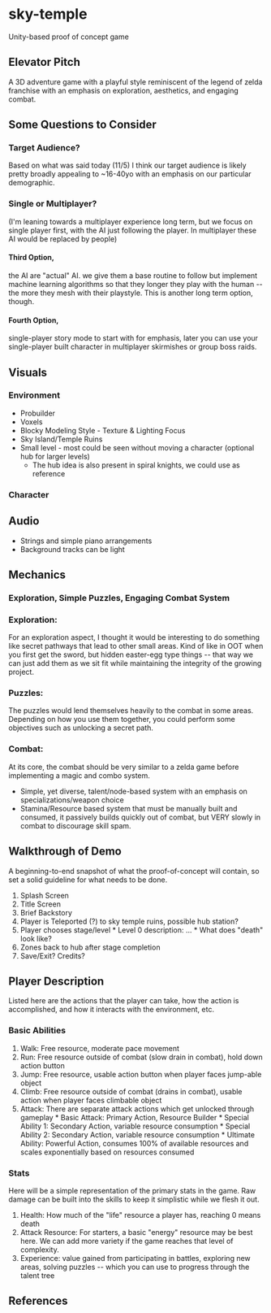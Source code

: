 # sky-temple
Unity-based proof of concept game

## Elevator Pitch
A 3D adventure game with a playful style reminiscent of the legend of zelda franchise with an emphasis on exploration, aesthetics, and engaging combat.

## Some Questions to Consider
### Target Audience?
Based on what was said today (11/5) I think our target audience is likely pretty broadly appealing to ~16-40yo with an emphasis on our particular demographic.
### Single or Multiplayer?
(I'm leaning towards a multiplayer experience long term, but we focus on single player first, with the AI just following the player. In multiplayer these AI would be replaced by people)
#### Third Option,
the AI are "actual" AI. we give them a base routine to follow but implement machine learning algorithms so that they longer they play with the human -- the more they mesh with their playstyle. This is another long term option, though.
#### Fourth Option,
single-player story mode to start with for emphasis, later you can use your single-player built character in multiplayer skirmishes or group boss raids.

## Visuals
### Environment
  * Probuilder
  * Voxels
  * Blocky Modeling Style - Texture & Lighting Focus
  * Sky Island/Temple Ruins
  * Small level - most could be seen without moving a character (optional hub for larger levels)
    * The hub idea is also present in spiral knights, we could use as reference

### Character

## Audio
  * Strings and simple piano arrangements
  * Background tracks can be light

## Mechanics
### Exploration, Simple Puzzles, Engaging Combat System
### Exploration:
For an exploration aspect, I thought it would be interesting to do something like secret pathways that lead to other small areas. Kind of like in OOT when you first get the sword, but hidden easter-egg type things -- that way we can just add them as we sit fit while maintaining the integrity of the growing project.
### Puzzles:
The puzzles would lend themselves heavily to the combat in some areas. Depending on how you use them together, you could perform some objectives such as unlocking a secret path.
### Combat:
At its core, the combat should be very similar to a zelda game before implementing a magic and combo system.
  * Simple, yet diverse, talent/node-based system with an emphasis on specializations/weapon choice
  * Stamina/Resource based system that must be manually built and consumed, it passively builds quickly out of combat, but VERY slowly in combat to discourage skill spam.

## Walkthrough of Demo
A beginning-to-end snapshot of what the proof-of-concept will contain, so set a solid guideline for what needs to be done.
  1. Splash Screen
  2. Title Screen
  3. Brief Backstory
  4. Player is Teleported (?) to sky temple ruins, possible hub station?
  5. Player chooses stage/level
    * Level 0 description: ...
    * What does "death" look like?
  6. Zones back to hub after stage completion
  7. Save/Exit? Credits?

## Player Description
Listed here are the actions that the player can take, how the action is accomplished, and how it interacts with the environment, etc.
### Basic Abilities
  1. Walk: Free resource, moderate pace movement
  2. Run: Free resource outside of combat (slow drain in combat), hold down action button
  3. Jump: Free resource, usable action button when player faces jump-able object
  4. Climb: Free resource outside of combat (drains in combat), usable action when player faces climbable object
  5. Attack: There are separate attack actions which get unlocked through gameplay
    * Basic Attack: Primary Action, Resource Builder
    * Special Ability 1: Secondary Action, variable resource consumption
    * Special Ability 2: Secondary Action, variable resource consumption
    * Ultimate Ability: Powerful Action, consumes 100% of available resources and scales exponentially based on resources consumed
### Stats
Here will be a simple representation of the primary stats in the game. Raw damage can be built into the skills to keep it simplistic while we flesh it out.
  1. Health: How much of the "life" resource a player has, reaching 0 means death
  2. Attack Resource: For starters, a basic "energy" resource may be best here. We can add more variety if the game reaches that level of complexity.
  3. Experience: value gained from participating in battles, exploring new areas, solving puzzles -- which you can use to progress through the talent tree
## References
